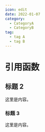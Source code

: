 ```yaml
---
icon: edit
date: 2022-01-07
category:
  - CategoryA
  - CategoryB
tag:
  - tag A
  - tag B
---
```


# 引用函数

## 标题 2

这里是内容。

### 标题 3

这里是内容。

